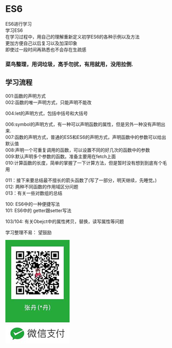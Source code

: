 # ES6
ES6进行学习<br>
学习ES6<br>
在学习过程中，用自己的理解重新定义初学ES6的各种示例以及方法<br>
更加方便自己以后复习以及加深印象<br>
即使过一段时间再熟悉也不会存在生疏感<br>

### 菜鸟整理，用词垃圾，高手勿扰，有用就用，没用拉倒.<br>

## 学习流程<br>

001:函数的声明方式<br>
002:函数的唯一声明方式，只能声明不能改<br>

004:let的声明方式，包括中括号和大括号<br>

006:symbol的声明方式，有一种可以声明函数的属性，但是另外一种没有声明出来.<br>
007:函数的声明方式，普通的ES5和ES6的声明方式，声明函数中的参数可以给出默认值<br>
008:声明一个可重复调用的函数，可以设置不同的好几次的函数中的参数<br>
009:默认声明多个参数的函数。准备主要用在fetch上面<br>
010:计算函数的长度，简单的掌握了一下计算方法，但是暂时没有想到到底有个毛用<br>

011：接下来要总结最不擅长的箭头函数了(写了一部分，明天继续，先睡觉。)<br>
012: 两种不同函数的作用域区分问题<br>
013：有关一些对数组的总结<br>



100: ES6中的一种便捷写法<br>
101: ES6中的 getter跟setter写法<br>

103/104: 有关Obejct中的属性拷贝，替换，读写属性等问题<br>



学习整理不易：
望鼓励

![望鼓励](https://github.com/zhangdan183/ES6/blob/master/File/WechatIMG17.jpeg)



